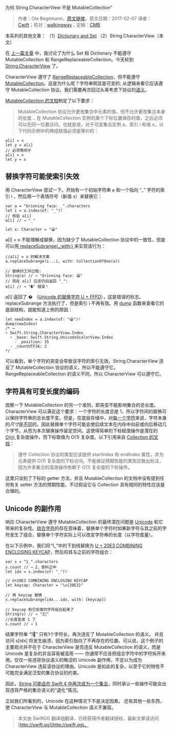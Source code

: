 为何 String.CharacterView 不是 MutableCollection"

> 作者：Ole Begemann，[原文链接](https://oleb.net/blog/2017/02/why-is-string-characterview-not-a-mutablecollection/)，原文日期：2017-02-07
> 译者：[Cwift](http://weibo.com/277195544)；校对：[walkingway](http://chengway.in/)；定稿：[CMB](https://github.com/chenmingbiao)
  









本系列的其他文章：
（1）[Dictionary and Set](https://oleb.net/blog/2017/02/why-is-dictionary-not-a-mutablecollection/)
（2）String.CharacterView（本文）

在 [上一篇文章](https://oleb.net/blog/2017/02/why-is-dictionary-not-a-mutablecollection/) 中，我讨论了为什么 Set 和 Dictionary 不能遵守 MutableCollection 和 RangeReplaceableCollection。今天轮到 [String.CharacterView](https://developer.apple.com/reference/swift/string.characterview) 了。

CharacterView 遵守了 [RangeReplaceableCollection](https://developer.apple.com/reference/swift/rangereplaceablecollection)，但不能遵守 [MutableCollection](https://developer.apple.com/reference/swift/mutablecollection)。这是为什么呢？字符串明显是可变的; 从逻辑来看它应该遵守 MutableCollection 协议。我们需要再次回过头来考虑下协议的[语义](https://oleb.net/blog/2016/12/protocols-have-semantics/)。

[MutableCollection 的文档](https://developer.apple.com/reference/swift/mutablecollection)制定了以下要求：

> MutableCollection 协议允许更改集合中元素的值，但不允许更改集合本身的长度...
> 在 MutableCollection 实例的某个下标位置保存的值，之后必须可以在同一位置访问。也就是说，对于可变集合实例 a，索引 i 和值 x，以下代码示例中的两组赋值必须是等价的：

    
    a[i] = x
    let y = a[i]
    // 必须等同于
    a[i] = x
    let y = x



## 替换字符可能使索引失效

用 CharacterView 尝试一下。开始有一个初始字符串 a 和一个指向 “_” 字符的索引 i ，然后用一个表情符号（新值 x）来替换它：

    
    var a = "Grinning face: _".characters
    let i = a.index(of: "_")!
    // 校验 a[i]
    a[i] // → "_"
    
    let x: Character = "😀"

a[i] = x 不能理解成替换，因为缺少了 MutableCollection 协议中的一致性，但是可以用[ replaceSubrange(_:with:) ](https://developer.apple.com/reference/swift/string/1778790-replacesubrange)来实现该行为：

    
    //a[i] = x 的解决方案
    a.replaceSubrange(i...i, with: CollectionOfOne(x))
    
    // 替换的工作过程:
    String(a) // → "Grinning face: 😀"
    // 现在 a[i] 应该仍旧返回 "_":
    a[i] // → "�" 错误！

a[i] 返回了 � （[Unicode 的替换字符 U + FFFD](https://codepoints.net/U+FFFD)），这是错误的标志。replaceSubrange 方法执行了，但是索引 i 不再有效。用 [dump](https://developer.apple.com/reference/swift/1539127-dump) 函数来查看它的底层结构，就能知道上例的原因：

    
    let newIndex = a.index(of: "😀")!
    dump(newIndex)
    /* →
    ▿ Swift.String.CharacterView.Index
      ▿ _base: Swift.String.UnicodeScalarView.Index
        - _position: 15
      - _countUTF16: 2
    */

可以看到，单个字符的突变会导致该字符的索引无效。String.CharacterView 违反了 MutableCollection 协议的语义，所以不能遵守它。RangeReplaceableCollection 的语义不同，所以 CharacterView 可以遵守它。

## 字符具有可变长度的编码

观察一下 MutableCollection 的另一个准则，即突变不能影响集合的总长度。CharacterView 可以满足这个要求：一个字符的长度总是 1，所以字符间的替换可以保持字符串的总长度不变。但是，在底层存储中，对[每一个字符](https://oleb.net/blog/2016/12/emoji-4-0/)来说，字符本身的*尺寸*是[不同](https://oleb.net/blog/2016/08/swift-3-strings/)的。因此替换单个字符可能会使后续文本在内存中向前或向后移动几个字节，从而为本次替换操作留足空间。这使得简单的下标赋值操作是潜在的[ O(n) ](https://en.wikipedia.org/wiki/Big_O_notation) 复杂度操作，而下标取值为 O(1) 复杂度。以下引用来自 [Collection 的文档](https://developer.apple.com/reference/swift/collection)：

> 遵守 Collection 协议的类型应该提供 startIndex 和 endIndex 属性，并为元素提供 O(1) 复杂度的下标访问。不能保证预期性能的类型应做出标注，因为许多集合的高效操作依赖于 O(1) 复杂度的下标操作。

这里只谈到了下标的 getter 方法，并且 MutableCollection 的文档中没有提到任何有关 setter 方法的预期性能，不过假设它与 Collection 具有相同的特性应该是合理的。

## Unicode 的副作用

响应 CharacterView 遵守 MutableCollection 的最终潜在问题是 [Unicode](https://en.wikipedia.org/wiki/Unicode) 和它带来的复杂性。[组合字符](https://en.wikipedia.org/wiki/Combining_character)的存在意味着，替换单个字符时如果新字符与其之前的字符发生了组合，替换单个字符实际上可以改变字符串的长度（以字符度量）。

在以下示例中，我们将“1_”中的下划线替换为 [U + 20E3 COMBINING ENCLOSING KEYCAP](https://codepoints.net/U+20E3)，然后将其与之前的字符组合：

    
    var s = "1_".characters
    s.count // → 2，意料之中
    let idx = s.index(of: "_")!
    
    // U+20E3 COMBINING ENCLOSING KEYCAP
    let keycap: Character = "\u{20E3}"
    
    // 用 keycap 替换 _
    s.replaceSubrange(idx...idx, with: [keycap])
    
    // keycap 和它前面的字符组合起来了
    String(s) // → "1⃣"
    //长度变成 1 了
    s.count // → 1

结果字符串 “1⃣” 只有1个字符长，再次违反了 MutableCollection 的语义。 并且访问 s[idx] 将发生崩溃，因为索引指向了不再存在的位置。可以说，这个例子的主要观点并不在于 CharacterView 是否违反 MutableCollection 的语义，而是 Unicode 是复杂的并且容易被滥用 —— 你通常不应该把组合字符中的字符拆开来用。仅仅一些违背协议语义的晦涩的 Unicode 副作用，不足以为成为 CharacterView 违反该协议的理由。Unicode 是如此的复杂，以至于它的特性不可能完全满足泛型的集合协议的约束。

因此，[String 可能会在 Swift 4 中再次成为一个集合](https://github.com/apple/swift/blob/master/docs/StringManifesto.md#string-should-be-a-collection-of-characters-again)，同时承认一些操作可能会出现违背严格的集合语义的“退化”情况。

正如我们所看到的，Unicode 在这种情况下不是决定因素。 还有其他一些东西，使 CharacterView 与 MutableCollection 语义不兼容。

> 本文由 SwiftGG 翻译组翻译，已经获得作者翻译授权，最新文章请访问 [http://swift.gg](http://swift.gg)。